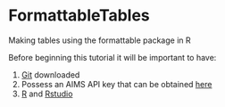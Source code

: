 # FormattableTables
Making tables using the formattable package in R

Before beginning this tutorial it will be important to have: 
1. [Git](https://git-scm.com/) downloaded 
2. Possess an AIMS API key that can be obtained [here](https://open-aims.github.io/data-platform/key-request) 
3. [R](https://cran.r-project.org/bin/windows/base/) and [Rstudio](https://www.rstudio.com/)


